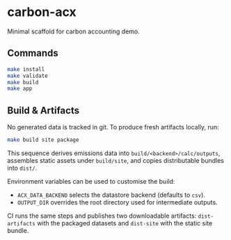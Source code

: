 # carbon-acx

Minimal scaffold for carbon accounting demo.

## Commands

```bash
make install
make validate
make build
make app
```

## Build & Artifacts

No generated data is tracked in git. To produce fresh artifacts locally, run:

```bash
make build site package
```

This sequence derives emissions data into `build/<backend>/calc/outputs`, assembles
static assets under `build/site`, and copies distributable bundles into `dist/`.

Environment variables can be used to customise the build:

- `ACX_DATA_BACKEND` selects the datastore backend (defaults to `csv`).
- `OUTPUT_DIR` overrides the root directory used for intermediate outputs.

CI runs the same steps and publishes two downloadable artifacts: `dist-artifacts`
with the packaged datasets and `dist-site` with the static site bundle.
